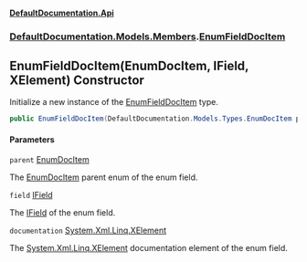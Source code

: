 #### [DefaultDocumentation.Api](index.md 'index')
### [DefaultDocumentation.Models.Members](index.md#DefaultDocumentation.Models.Members 'DefaultDocumentation.Models.Members').[EnumFieldDocItem](EnumFieldDocItem.md 'DefaultDocumentation.Models.Members.EnumFieldDocItem')

## EnumFieldDocItem(EnumDocItem, IField, XElement) Constructor

Initialize a new instance of the [EnumFieldDocItem](EnumFieldDocItem.md 'DefaultDocumentation.Models.Members.EnumFieldDocItem') type.

```csharp
public EnumFieldDocItem(DefaultDocumentation.Models.Types.EnumDocItem parent, IField field, System.Xml.Linq.XElement? documentation);
```
#### Parameters

<a name='DefaultDocumentation.Models.Members.EnumFieldDocItem.EnumFieldDocItem(DefaultDocumentation.Models.Types.EnumDocItem,IField,System.Xml.Linq.XElement).parent'></a>

`parent` [EnumDocItem](EnumDocItem.md 'DefaultDocumentation.Models.Types.EnumDocItem')

The [EnumDocItem](EnumDocItem.md 'DefaultDocumentation.Models.Types.EnumDocItem') parent enum of the enum field.

<a name='DefaultDocumentation.Models.Members.EnumFieldDocItem.EnumFieldDocItem(DefaultDocumentation.Models.Types.EnumDocItem,IField,System.Xml.Linq.XElement).field'></a>

`field` [IField](https://github.com/icsharpcode/ILSpy 'ICSharpCode.Decompiler.TypeSystem.IField')

The [IField](https://github.com/icsharpcode/ILSpy 'ICSharpCode.Decompiler.TypeSystem.IField') of the enum field.

<a name='DefaultDocumentation.Models.Members.EnumFieldDocItem.EnumFieldDocItem(DefaultDocumentation.Models.Types.EnumDocItem,IField,System.Xml.Linq.XElement).documentation'></a>

`documentation` [System.Xml.Linq.XElement](https://docs.microsoft.com/en-us/dotnet/api/System.Xml.Linq.XElement 'System.Xml.Linq.XElement')

The [System.Xml.Linq.XElement](https://docs.microsoft.com/en-us/dotnet/api/System.Xml.Linq.XElement 'System.Xml.Linq.XElement') documentation element of the enum field.